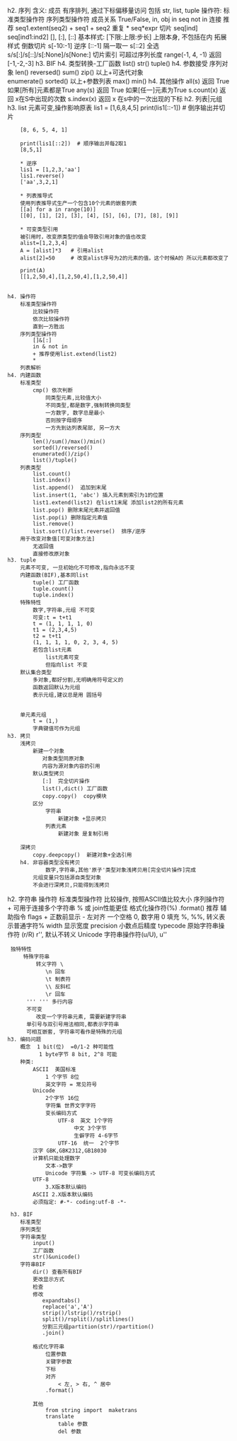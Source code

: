 
h2. 序列
        含义:
            成员 有序排列, 通过下标偏移量访问
        包括  str, list, tuple
    操作符:
        标准类型操作符
        序列类型操作符
            成员关系
                True/False, in, obj in seq
                not in 
            连接 
               推荐	 seq1.extent(seq2)
               + seq1 + seq2
            重复
               * seq*expr
            切片
               seq[ind]
               seq[ind1:ind2]
               [], [:], [::]
            基本样式:
               [下限:上限:步长]
               上限本身, 不包括在内
            拓展样式
               倒数切片 s[-10:-1]
               逆序 [::-1]
               隔一取一  s[::2]
               全选  s/s[:]/s[::]/s[:None]/s[None:]
            切片索引 可超过序列长度
            range(-1, 4, -1) 返回[-1,-2,-3]
    h3. BIF
        h4. 类型转换-工厂函数
            list()
            str()
            tuple()
        h4. 参数接受
            序列对象
                len()
                reversed()
                sum()
                zip()
            以上+可迭代对象  
                enumerate()
                sorted()
            以上+参数列表
                max()
                min()
        h4. 其他操作
            all(s)  返回 True 如果[所有]元素都是True
            any(s)  返回 True 如果[任一]元素为True
            s.count(x) 返回 x在S中出现的次数
            s.index(x) 返回 x 在s中的一次出现的下标 
h2. 列表|元组
    h3. list  元素可变,操作影响原表
        lis1 = [1,6,8,4,5]
        print(lis1[::-1]) # 倒序输出并切片
        
        [8, 6, 5, 4, 1]
        
        print(lis1[::2])  # 顺序输出并每2取1
        [8,5,1]
        
        * 逆序
        lis1 = [1,2,3,'aa']
        lis1.reverse()
        ['aa',3,2,1]
        
        * 列表推导式
        使用列表推导式生产一个包含10个元素的嵌套列表
        [[a] for a in range(10)]
        [[0], [1], [2], [3], [4], [5], [6], [7], [8], [9]]
        
        * 可变类型引用
        被引用时，改变原类型的值会导致引用对象的值也改变
        alist=[1,2,3,4]
        A = [alist]*3   # 引用alist
        alist[2]=50     # 改变alist序号为2的元素的值，这个时候A的 所以元素都改变了
        
        print(A)
        [[1,2,50,4],[1,2,50,4],[1,2,50,4]]
        
        
    h4. 操作符
        标准类型操作符
            比较操作符
            依次比较操作符
            直到一方胜出
        序列类型操作符
            []&[:]
            in & not in
            + 推荐使用list.extend(list2)
            * 
        列表解析    
    h4. 内建函数
        标准类型
            cmp() 依次判断
                同类型元素,比较值大小
                不同类型,都是数字,强制转换同类型
                一方数字, 数字总是最小
                否则按字母顺序
                一方先到达列表尾部, 另一方大
        序列类型
            len()/sum()/max()/min()
            sorted()/reversed()
            enumerated()/zip()
            list()/tuple()
        列表类型
            list.count()
            list.index()
            list.append()  追加到末尾
            list.insert(1, 'abc') 插入元素到索引为1的位置
            list1.extend(list2) 在list1末尾 添加list2的所有元素
            list.pop() 删除末尾元素并返回值
            list.pop(i) 删除指定元素值
            list.remove()
            list.sort()/list.reverse()  排序/逆序
        用于改变对象值[可变对象方法]
            无返回值
            直接修改原对象
    h3. tuple
        元素不可变, 一旦初始化不可修改,指向永远不变
        内建函数(BIF),基本同list
            tuple() 工厂函数
            tuple.count()
            tuple.index()
        特殊特性
            数字,字符串,元组 不可变
            可变:t = t+t1
            t = (1, 1, 1, 1, 0)
            t1 = (2,3,4,5)
            t2 = t+t1
            (1, 1, 1, 1, 0, 2, 3, 4, 5)
            若包含list元素
                list元素可变
                但指向list 不变
        默认集合类型
            多对象,都好分割,无明确用符号定义的
            函数返回默认为元组
            表示元组,建议总是用 圆括号


        单元素元组
            t = (1,)
            字典键值可作为元组
    h3. 拷贝
        浅拷贝
            新建一个对象
               对象类型同原对象
               内容为源对象内容的引用
            默认类型拷贝
               [:]  完全切片操作
               list(),dict() 工厂函数
               copy.copy()  copy模块
            区分
                字符串 
                    新建对象 +显示拷贝
                列表元素
                    新建对象 是复制引用

        深拷贝
            copy.deepcopy()  新建对象+全选引用
        h4. 非容器类型没有拷贝
                数字,字符串,其他'原子'类型对象浅拷贝用[完全切片操作]完成
            元组变量只包括源自类型对象
            不会进行深拷贝,只能得到浅拷贝
h2. 字符串
     操作符
         标准类型操作符
             比较操作, 按照ASCII值比较大小
         序列操作符
             + 可用于连接多个字符串
             % 或 join性能更佳
         格式化操作符(%)
             .format()  推荐
         辅助指令
             flags
                 + 正数前显示
                 - 左对齐
                 <sp> 一个空格
                 0, 数字用 0 填充
                 %, %%, 转义表示普通字符%
             width  显示宽度
             precision 小数点后精度
             typecode
             原始字符串操作符 (r/R) r'', 默认不转义
             Unicode 字符串操作符(u/U), u''

     独特特性
         特殊字符串
             转义字符 \
                \n 回车
                \t 制表符
                \\ 反斜杠
                \r 回车
          ''' ''' 多行内容
          不可变
             改变一个字符串元素, 需要新建字符串
          单引号与双引号用法相同,都表示字符串
          可相互嵌套, 字符串可看作是特殊的元组
    h3. 编码问题
        概念  1 bit(位)  =0/1-2 种可能性
              1 byte字节 8 bit, 2^8 可能
        种类:
            ASCII  美国标准
                1 个字节 8位
                英文字符 = 常见符号
            Unicode
                2个字节 16位
                字符集 世界文字字符
                变长编码方式
                    UTF-8  英文 1个字符
                         中文 3个字节
                         生僻字符 4-6字节
                    UTF-16  统一  2个字节
            汉字 GBK,GBK2312,GB18030
            计算机只能处理数字
                文本->数字
                Unicode 字符集 -> UTF-8 可变长编码方式
            UTF-8  
                3.X版本默认编码
            ASCII 2.X版本默认编码
            必须指定: #-*- coding:utf-8 -*-

     h3. BIF
        标准类型
        序列类型
        字符串类型
            input()
            工厂函数 
            str()&unicode()
        字符串BIF
            dir() 查看所有BIF
            更改显示方式
            检查
            修改
               expandtabs()
               replace('a','A')
               strip()/lstrip()/rstrip()
               split()/rsplit()/splitlines()
               分割三元组partition(str)/rpartition()
               .join()

            格式化字符串
                位置参数
                关键字参数
                下标
                对齐
                    < 左, > 右, ^ 居中
                .format()

            其他
                from string import  maketrans
                translate
                    table 参数
                    del 参数
 







